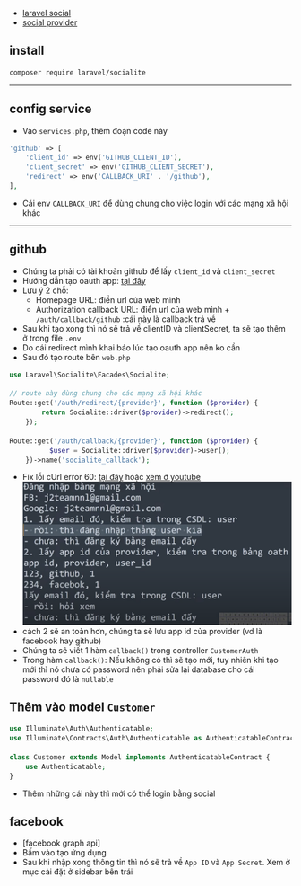 -   [laravel social](https://laravel.com/docs/8.x/socialite#main-content)
-   [social provider](https://socialiteproviders.com/about/#provider-issues)

## install

```bash
composer require laravel/socialite
```

---

## config service

-   Vào `services.php`, thêm đoạn code này

```php
'github' => [
    'client_id' => env('GITHUB_CLIENT_ID'),
    'client_secret' => env('GITHUB_CLIENT_SECRET'),
    'redirect' => env('CALLBACK_URI' . '/github'),
],
```

-   Cái env `CALLBACK_URI` để dùng chung cho việc login với các mạng xã hội khác

---

## github

-   Chúng ta phải có tài khoản github để lấy `client_id` và `client_secret`
-   Hướng dẫn tạo oauth app: [tại đây](https://docs.github.com/en/apps/oauth-apps/building-oauth-apps/creating-an-oauth-app)
-   Lưu ý 2 chỗ:
    -   Homepage URL: điền url của web mình
    -   Authorization callback URL: điền url của web mình + `/auth/callback/github` :cái này là callback trả về
-   Sau khi tạo xong thì nó sẽ trả về clientID và clientSecret, ta sẽ tạo thêm ở trong file `.env`
-   Do cái redirect mình khai báo lúc tạo oauth app nên ko cần
-   Sau đó tạo route bên `web.php`

```php
use Laravel\Socialite\Facades\Socialite;

// route này dùng chung cho các mạng xã hội khác
Route::get('/auth/redirect/{provider}', function ($provider) {
        return Socialite::driver($provider)->redirect();
    });

Route::get('/auth/callback/{provider}', function ($provider) {
          $user = Socialite::driver($provider)->user();
    })->name('socialite_callback');
```

-   Fix lỗi cUrl error 60: [tại đây](https://stackoverflow.com/questions/42094842/curl-error-60-ssl-certificate-in-laravel-5-4)
    hoặc [xem ở youtube](https://www.youtube.com/watch?v=f5jQqWvw44U)
    ![Alt text](login_social.png)
-   cách 2 sẽ an toàn hơn, chúng ta sẽ lưu app id của provider (vd là facebook hay github)
-   Chúng ta sẽ viết 1 hàm `callback()` trong controller `CustomerAuth`
-   Trong hàm `callback()`: Nếu không có thì sẽ tạo mới, tuy nhiên khi tạo mới thì nó chưa có password nên phải sửa lại database cho cái password đó là `nullable`

## Thêm vào model `Customer`

```php
use Illuminate\Auth\Authenticatable;
use Illuminate\Contracts\Auth\Authenticatable as AuthenticatableContract;

class Customer extends Model implements AuthenticatableContract {
    use Authenticatable;
}
```
- Thêm những cái này thì mới có thể login bằng social

## facebook
- [facebook graph api]
- Bấm vào tạo ứng dụng
- Sau khi nhập xong thông tin thì nó sẽ trả về `App ID` và `App Secret`. Xem ở mục cài đặt ở sidebar bên trái